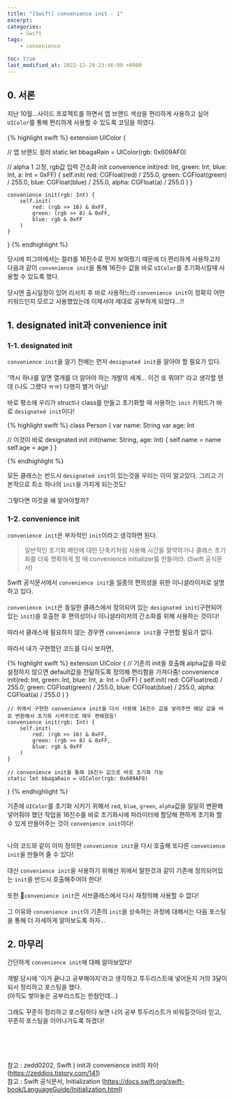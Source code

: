 ```yaml
---
title: "[Swift] convenience init - 1"
excerpt:
categories:
    - Swift
tags:
    - convenience

toc: true
last_modified_at: 2022-12-29-23:46:00 +0900
---
```

## 0. 서론
지난 10월...사이드 프로젝트를 하면서 앱 브랜드 색상을 편리하게 사용하고 싶어 `UIColor`를 통해 편리하게 사용할 수 있도록 코딩을 하였다.<br/><br/>
{% highlight swift %}
extension UIColor {

// 앱 브랜드 컬러
static let bbagaRain = UIColor(rgb: 0x609AF0)

// alpha 1 고정, rgb값 입력 간소화 init
    convenience init(red: Int, green: Int, blue: Int, a: Int = 0xFF) {
        self.init(
            red: CGFloat(red) / 255.0,
            green: CGFloat(green) / 255.0,
            blue: CGFloat(blue) / 255.0,
            alpha: CGFloat(a) / 255.0
        )
    }

    convenience init(rgb: Int) {
        self.init(
            red: (rgb >> 16) & 0xFF,
            green: (rgb >> 8) & 0xFF,
            blue: rgb & 0xFF
        )
    }
}
{% endhighlight %}

당시에 피그마에서는 컬러를 16진수로 먼저 보여줬기 때문에 더 편리하게 사용하고자 다음과 같이 `convenience init`을 통해 16진수 값을 바로 `UIColor`를 초기화시킬때 사용할 수 있도록 했다.<br/><br/>
당시엔 출시일정이 있어 리서치 후 바로 사용하느라 `convenience init`이 정확히 어떤 키워드인지 모르고 사용했었는데 이제서야 제대로 공부하게 되었다...!!

## 1. designated init과 convenience init

### 1-1. designated init
`convenience init`을 알기 전에는 먼저 `designated init`을 알아야 할 필요가 있다.<br/><br/>
'역시 하나를 알면 열개를 더 알아야 하는 개발의 세계... 이건 또 뭐야?' 라고 생각할 텐데 (나도 그랬다 ㅠㅠ) 다행히 별거 아님!<br/><br/>
바로 평소에 우리가 struct나 class를 만들고 초기화할 때 사용하는 `init` 키워드가 바로 `designated init`이다!

{% highlight swift %}
class Person {
  var name: String
  var age: Int

  // 이것이 바로 designated init
  init(name: String, age: Int) {
    self.name = name
    self.age = age
  }
}

{% endhighlight %}

모든 클래스는 반드시 `designated init`이 있는것을 우리는 이미 알고있다. 그리고 기본적으로 최소 하나의 `init`을 가지게 되는것도!<br/><br/>
그렇다면 이것을 왜 알아야할까?

### 1-2. convenience init
`convenience init`은 부차적인 `init`이라고 생각하면 된다.

> 일반적인 초기화 패턴에 대한 단축키처럼 사용해 시간을 절약하거나 클래스 초기화를 더욱 명확하게 할 때 convenience initializer를 만들어라. (Swift 공식문서)

Swift 공식문서에서 `convenience init`을 일종의 편의성을 위한 이니셜라이저로 설명하고 있다.<br/><br/>
`convenience init`은 동일한 클래스에서 정의되어 있는 `designated init`(구현되어 있는 `init`)을 호출한 후 편의성이나 이니셜라이저의 간소화를 위해 사용하는 것이다!<br/><br/>
따라서 클래스에 필요하지 않는 경우엔 `convenience init`을 구현할 필요가 없다.<br/><br/>
따라서 내가 구현했던 코드를 다시 보자면,

{% highlight swift %}
extension UIColor {
    // 기존의 init을 호출해 alpha값을 따로 설정하지 않으면 default값을 전달하도록 정의해 편리함을 가져다줌!
    convenience init(red: Int, green: Int, blue: Int, a: Int = 0xFF) {
        self.init(
            red: CGFloat(red) / 255.0,
            green: CGFloat(green) / 255.0,
            blue: CGFloat(blue) / 255.0,
            alpha: CGFloat(a) / 255.0
        )
    }

    // 위에서 구현한 convenience init을 다시 사용해 16진수 값을 넣어주면 해당 값을 바로 변환해서 초기화 시켜주므로 매우 편해졌음!
    convenience init(rgb: Int) {
        self.init(
            red: (rgb >> 16) & 0xFF,
            green: (rgb >> 8) & 0xFF,
            blue: rgb & 0xFF
        )
    }

    // convenience init을 통해 16진수 값으로 바로 초기화 가능
    static let bbagaRain = UIColor(rgb: 0x609AF0)
}
{% endhighlight %}

기존에 `UIColor`를 초기화 시키기 위해서 `red`, `blue`, `green`, `alpha`값을 일일히 변환해 넣어줘야 했던 작업을 16진수를 바로 초기화시에 파라미터에 할당해 편하게 초기화 할 수 있게 만들어주는 것이 `convenience init`이다! <br/><br/>

나의 코드와 같이 이미 정의한 `convenience init`을 다시 호출해 또다른 `convenience init`을 만들어 줄 수 있다!<br/><br/>
대신 `convenience init`을 사용하기 위해선 위에서 말한것과 같이 기존에 정의되어있는 `init`을 반드시 호출해주어야 한다!<br/><br/>
또한 `convenience init`은 서브클래스에서 다시 재정의해 사용할 수 없다!<br/><br/>
그 이유와 `convenience init`이 기존의 `init`을 상속하는 과정에 대해서는 다음 포스팅을 통해 더 자세하게 알아보도록 하자...


## 2. 마무리
간단하게 `convenience init`에 대해 알아보았다! <br/><br/>
개발 당시에 '이거 끝나고 공부해야지'라고 생각하고 투두리스트에 넣어둔지 거의 3달이 되서 정리하고 포스팅을 했다.<br/>
(아직도 쌓아놓은 공부리스트는 한참인데...)<br/><br/>
그래도 꾸준히 정리하고 포스팅하다 보면 나의 공부 투두리스트가 비워질것이라 믿고, 꾸준히 포스팅을 이어나가도록 하겠다!

<br/><br/><br/><br/>
참고 : zedd0202, Swift ) init과 convenience init의 차이
(<https://zeddios.tistory.com/141>)<br/>
참고 : Swift 공식문서, Initialization
(<https://docs.swift.org/swift-book/LanguageGuide/Initialization.html>)<br/>
